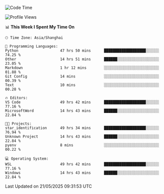 <!--START_SECTION:waka-->
![Code Time](http://img.shields.io/badge/Code%20Time-2%2C900%20hrs%2053%20mins-blue)

![Profile Views](http://img.shields.io/badge/Profile%20Views-0-blue)

📊 **This Week I Spent My Time On** 

```text
🕑︎ Time Zone: Asia/Shanghai

💬 Programming Languages: 
Python                   47 hrs 50 mins      ███████████████████░░░░░░   74.25 % 
Other                    14 hrs 51 mins      ██████░░░░░░░░░░░░░░░░░░░   23.05 % 
Markdown                 1 hr 12 mins        ░░░░░░░░░░░░░░░░░░░░░░░░░   01.88 % 
Git Config               14 mins             ░░░░░░░░░░░░░░░░░░░░░░░░░   00.39 % 
Text                     10 mins             ░░░░░░░░░░░░░░░░░░░░░░░░░   00.28 % 

🔥 Editors: 
VS Code                  49 hrs 42 mins      ███████████████████░░░░░░   77.16 % 
MicrosoftWord            14 hrs 43 mins      ██████░░░░░░░░░░░░░░░░░░░   22.84 % 

🐱‍💻 Projects: 
star_identification      49 hrs 34 mins      ███████████████████░░░░░░   76.94 % 
Unknown Project          14 hrs 43 mins      ██████░░░░░░░░░░░░░░░░░░░   22.84 % 
pyenv                    8 mins              ░░░░░░░░░░░░░░░░░░░░░░░░░   00.22 % 

💻 Operating System: 
WSL                      49 hrs 42 mins      ███████████████████░░░░░░   77.16 % 
Windows                  14 hrs 43 mins      ██████░░░░░░░░░░░░░░░░░░░   22.84 % 
```


 Last Updated on 21/05/2025 09:31:53 UTC
<!--END_SECTION:waka-->